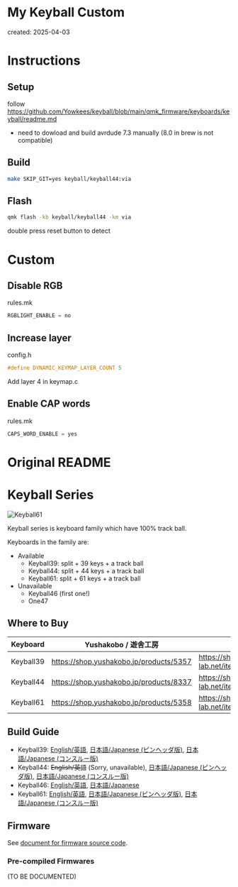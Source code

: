 # My Keyball Custom

created: 2025-04-03
# Instructions

## Setup
follow https://github.com/Yowkees/keyball/blob/main/qmk_firmware/keyboards/keyball/readme.md
- need to dowload and build avrdude 7.3 manually (8.0 in brew is not compatible)

## Build
```bash
make SKIP_GIT=yes keyball/keyball44:via
```

## Flash
```bash
qmk flash -kb keyball/keyball44 -km via
```
double press reset button to detect

# Custom
## Disable RGB
rules.mk
```c
RGBLIGHT_ENABLE = no
```

## Increase layer
config.h
```c
#define DYNAMIC_KEYMAP_LAYER_COUNT 5
```
Add layer 4 in keymap.c
 
## Enable CAP words
rules.mk
```c
CAPS_WORD_ENABLE = yes
```


# Original README

# Keyball Series

![Keyball61](./keyball61/doc/rev1/images/kb61_001.jpg)

Keyball series is keyboard family which have 100% track ball.

Keyboards in the family are:

* Available
    * Keyball39: split + 39 keys + a track ball
    * Keyball44: split + 44 keys + a track ball
    * Keyball61: split + 61 keys + a track ball
* Unavailable
    * Keyball46 (first one!)
    * One47

## Where to Buy

|Keyboard   |Yushakobo / 遊舎工房                       |Shirogane Lab / 白金ラボ                                   |
|-----------|-------------------------------------------|-----------------------------------------------------------|
|Keyball39  |<https://shop.yushakobo.jp/products/5357>  |<https://shirogane-lab.net/items/64b8f8693ee3fd0045280190> |
|Keyball44  |<https://shop.yushakobo.jp/products/8337>  |<https://shirogane-lab.net/items/64b7a006eb6dbe00346cd0c5> |
|Keyball61  |<https://shop.yushakobo.jp/products/5358>  |<https://shirogane-lab.net/items/64b8ed191435c1002bc4cd30> |

## Build Guide

*   Keyball39:
    [English/英語](/keyball39/doc/rev1/buildguide_en.md),
    [日本語/Japanese (ピンヘッダ版)](./keyball39/doc/rev1/buildguide_jp.md),
    [日本語/Japanese (コンスルー版)](./keyball39/doc/rev1/buildguide_jp_conth.md)
*   Keyball44: ~~English/英語~~ (Sorry, unavailable),
    [日本語/Japanese (ピンヘッダ版)](./keyball44/doc/rev1/buildguide_jp.md),
    [日本語/Japanese (コンスルー版)](./keyball44/doc/rev1/buildguide_jp_conth.md)
*   Keyball46:
    [English/英語](./keyball46/doc/rev1/buildguide_en.md),
    [日本語/Japanese](./keyball46/doc/rev1/buildguide_jp.md)
*   Keyball61:
    [English/英語](./keyball61/doc/rev1/buildguide_en.md),
    [日本語/Japanese (ピンヘッダ版)](./keyball61/doc/rev1/buildguide_jp.md),
    [日本語/Japanese (コンスルー版)](./keyball61/doc/rev1/buildguide_jp_conth.md)

## Firmware

See [document for firmware source code](./qmk_firmware/keyboards/keyball/readme.md).

### Pre-compiled Firmwares

(TO BE DOCUMENTED)
